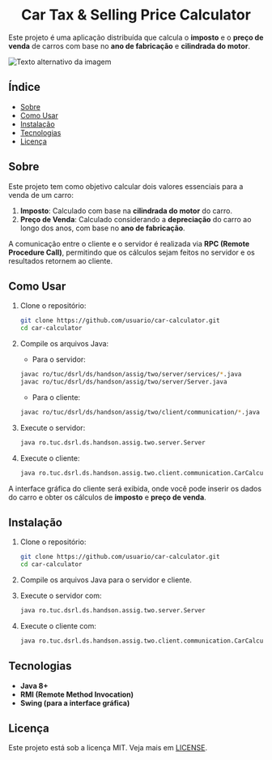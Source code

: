 <h1 align="center"> Car Tax & Selling Price Calculator </h1>


Este projeto é uma aplicação distribuída que calcula o **imposto** e o **preço de venda** de carros com base no **ano de fabricação** e **cilindrada do motor**.

![Texto alternativo da imagem](images/imagem.png)

## Índice
- [Sobre](#sobre)
- [Como Usar](#como-usar)
- [Instalação](#instalacao)
- [Tecnologias](#tecnologias)
- [Licença](#licenca)

## Sobre

Este projeto tem como objetivo calcular dois valores essenciais para a venda de um carro:

1. **Imposto**: Calculado com base na **cilindrada do motor** do carro.
2. **Preço de Venda**: Calculado considerando a **depreciação** do carro ao longo dos anos, com base no **ano de fabricação**.

A comunicação entre o cliente e o servidor é realizada via **RPC (Remote Procedure Call)**, permitindo que os cálculos sejam feitos no servidor e os resultados retornem ao cliente.

## Como Usar

1. Clone o repositório:
    ```bash
    git clone https://github.com/usuario/car-calculator.git
    cd car-calculator
    ```
   
2. Compile os arquivos Java:
    - Para o servidor:
    ```bash
    javac ro/tuc/dsrl/ds/handson/assig/two/server/services/*.java
    javac ro/tuc/dsrl/ds/handson/assig/two/server/Server.java
    ```
    - Para o cliente:
    ```bash
    javac ro/tuc/dsrl/ds/handson/assig/two/client/communication/*.java
    ```

3. Execute o servidor:
    ```bash
    java ro.tuc.dsrl.ds.handson.assig.two.server.Server
    ```

4. Execute o cliente:
    ```bash
    java ro.tuc.dsrl.ds.handson.assig.two.client.communication.CarCalculatorGUI
    ```

A interface gráfica do cliente será exibida, onde você pode inserir os dados do carro e obter os cálculos de **imposto** e **preço de venda**.

## Instalação

1. Clone o repositório:
    ```bash
    git clone https://github.com/usuario/car-calculator.git
    cd car-calculator
    ```

2. Compile os arquivos Java para o servidor e cliente.

3. Execute o servidor com:
    ```bash
    java ro.tuc.dsrl.ds.handson.assig.two.server.Server
    ```

4. Execute o cliente com:
    ```bash
    java ro.tuc.dsrl.ds.handson.assig.two.client.communication.CarCalculatorGUI
    ```

## Tecnologias

- **Java 8+**
- **RMI (Remote Method Invocation)**
- **Swing (para a interface gráfica)**

## Licença

Este projeto está sob a licença MIT. Veja mais em [LICENSE](LICENSE).
